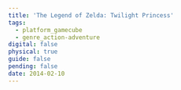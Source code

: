```yaml
---
title: 'The Legend of Zelda: Twilight Princess'
tags:
  - platform_gamecube
  - genre_action-adventure
digital: false
physical: true
guide: false
pending: false
date: 2014-02-10
---
```

